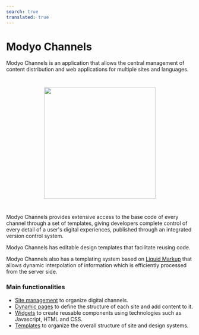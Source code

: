 ```yaml
---
search: true
translated: true
---
```


# Modyo Channels

Modyo Channels is an application that allows the central management of content distribution and web applications for multiple sites and languages.

<img src="/assets/img/channels/header.jpg" style="margin: 40px auto; width: 300px; display: block;">

Modyo Channels provides extensive access to the base code of every channel through a set of templates, giving developers complete control of every detail of a user's digital experiences, published through an integrated version control system.

Modyo Channels has editable design templates that facilitate reusing code.

Modyo Channels also has a templating system based on [Liquid Markup](/en/platform/channels/liquid-markup.html) that allows dynamic interpolation of information which is efficiently processed from the server side.

### Main functionalities
- [Site management](/en/platform/channels/sites.html) to organize digital channels.
- [Dynamic pages](/en/platform/channels/pages.html) to define the structure of each site and add content to it.
- [Widgets](/en/platform/channels/widgets.html) to create reusable components using technologies such as Javascript, HTML and CSS.
- [Templates](/en/platform/channels/templates.html) to organize the overall structure of site and design systems.


